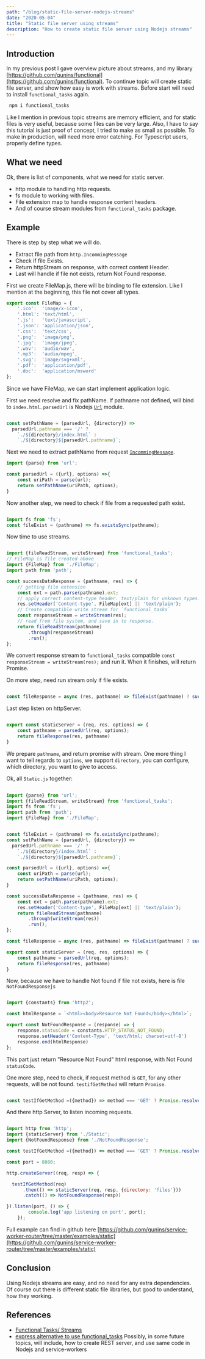 ```yaml
---
path: "/blog/static-file-server-nodejs-streams"
date: "2020-05-04"
title: "Static file server using streams"
description: "How to create static file server using Nodejs streams"
---
```


## Introduction

In my previous post I gave overview picture about streams, and my library [https://github.com/gunins/functional](https://github.com/gunins/functional).
To continue topic will create static file server, and show how easy is work with streams.
Before start will need to install `functional_tasks` again.

```bash
 npm i functional_tasks
```

Like I mention in previous topic streams are memory efficient, and for static files is very useful, because some files can be very large.
Also, I have to say this tutorial is just proof of concept, I tried to make as small as possible. To make in production, 
will need more error catching. For Typescript users, properly define types.

## What we need

Ok, there is list of components, what we need for static server.

- http module to handling http requests.
- fs module to working with files.
- File extension map to handle response content headers.
- And of course stream modules from `functional_tasks` package.

## Example

There is step by step what we will do.

- Extract file path from `http.IncommingMessage`
- Check if file Exists.
- Return httpStream on response, with correct content Header.
- Last will handle if file not exists, return Not Found response.

First we create FileMap.js, there will be binding to file extension. Like I mention at the beginning, this file 
not cover all types.

```javascript
export const FileMap = {
    '.ico':  'image/x-icon',
    '.html': 'text/html',
    '.js':   'text/javascript',
    '.json': 'application/json',
    '.css':  'text/css',
    '.png':  'image/png',
    '.jpg':  'image/jpeg',
    '.wav':  'audio/wav',
    '.mp3':  'audio/mpeg',
    '.svg':  'image/svg+xml',
    '.pdf':  'application/pdf',
    '.doc':  'application/msword'
};
```

Since we have FileMap, we can start implement application logic.

First we need resolve and fix pathName. If pathname not defined, will bind to `index.html`. 
`parsedUrl` is Nodejs [`Url`](https://nodejs.org/api/url.html#url_class_url) module.


```javascript

const setPathName = (parsedUrl, {directory}) => 
  parsedUrl.pathname === '/' ? 
    `./${directory}/index.html` : 
    `./${directory}${parsedUrl.pathname}`;

```

Next we need to extract pathName from request [`IncommingMessage`](https://nodejs.org/api/http.html#http_class_http_incomingmessage).

```javascript
import {parse} from 'url';

const parsedUrl = ({url}, options) =>{
	const uriPath = parse(url);
	return setPathName(uriPath, options);
}
```

Now another step, we need to check if file from a requested path exist.

```javascript

import fs from 'fs';
const fileExist = (pathname) => fs.existsSync(pathname);

```

Now time to use streams.

```javascript

import {fileReadStream, writeStream} from 'functional_tasks';
// FileMap is file created above
import {FileMap} from './FileMap';
import path from 'path';

const successDataResponse = (pathname, res) => {
    // getting file extension
	const ext = path.parse(pathname).ext;
    // apply correct content-type header. text/plain for unknown types.
	res.setHeader('Content-type', FileMap[ext] || 'text/plain');
    // Create compatible write stream for `functional_tasks`
    const responseStream = writeStream(res);
    // read from file system, and save in to response. 
	return fileReadStream(pathname)
		.through(responseStream)
		.run();
};

```

We convert response stream to `functional_tasks` compatible `const responseStream = writeStream(res);` and run it. 
When it finishes, will return Promise.

On more step, need run stream only if file exists.

```javascript

const fileResponse = async (res, pathname) => fileExist(pathname) ? successDataResponse(pathname, res) : Promise.reject();

``` 

Last step listen on httpServer.

```javascript

export const staticServer = (req, res, options) => {
	const pathname = parsedUrl(req, options);
	return fileResponse(res, pathname)
}

```

We prepare `pathname`, and return promise with stream. 
One more thing I want to tell regards to `options`, we support `directory`,
you can configure, which directory, you want to give to access.

Ok, all `Static.js` together:

```javascript
  
import {parse} from 'url';
import {fileReadStream, writeStream} from 'functional_tasks';
import fs from 'fs';
import path from 'path';
import {FileMap} from './FileMap';


const fileExist = (pathname) => fs.existsSync(pathname);
const setPathName = (parsedUrl, {directory}) => 
  parsedUrl.pathname === '/' ? 
    `./${directory}/index.html` : 
    `./${directory}${parsedUrl.pathname}`;

const parsedUrl = ({url}, options) =>{
	const uriPath = parse(url);
	return setPathName(uriPath, options);
}

const successDataResponse = (pathname, res) => {
	const ext = path.parse(pathname).ext;
	res.setHeader('Content-type', FileMap[ext] || 'text/plain');
	return fileReadStream(pathname)
		.through(writeStream(res))
		.run();
};

const fileResponse = async (res, pathname) => fileExist(pathname) ? successDataResponse(pathname, res) : Promise.reject();

export const staticServer = (req, res, options) => {
	const pathname = parsedUrl(req, options);
	return fileResponse(res, pathname)
}

```  

Now, because we have to handle Not found if file not exists, here is file `NotFoundResponsejs`

```javascript

import {constants} from 'http2';

const htmlResponse = `<html><body>Resource Not Found</body></html>`;

export const NotFoundResponse = (response) => {
    response.statusCode = constants.HTTP_STATUS_NOT_FOUND;
    response.setHeader('Content-Type', 'text/html; charset=utf-8')
    response.end(htmlResponse)
};

``` 

This part just return "Resource Not Found" html response, with Not Found `statusCode`.

One more step, need to check, if request method is `GET`, for any other requests, will be not found.
`testifGetMethod` will return `Promise`. 

```javascript

const testIfGetMethod =({method}) => method === 'GET' ? Promise.resolve() : Promise.reject();

``` 

And there http Server, to listen incoming requests.

```javascript

import http from 'http';
import {staticServer} from './Static';
import {NotFoundResponse} from './NotFoundResponse';

const testIfGetMethod =({method}) => method === 'GET' ? Promise.resolve() : Promise.reject();

const port = 8080;

http.createServer((req, resp) => {

  testIfGetMethod(req)
      .then(() => staticServer(req, resp, {directory: 'files'}))
      .catch(() => NotFoundResponse(resp))

}).listen(port, () => {
        console.log('app listening on port', port);
    });

```


Full example can find in github here [https://github.com/gunins/service-worker-router/tree/master/examples/static](https://github.com/gunins/service-worker-router/tree/master/examples/static)

## Conclusion

Using Nodejs streams are easy, and no need for any extra dependencies. Of course out there is different static file libraries, but good to understand, how they working.

## References

- [Functional Tasks/ Streams](https://github.com/gunins/functional)
- [express alternative to use functional_tasks](https://github.com/gunins/service-worker-router) Possibly, in some future topics, will include,
how to create REST server, and use same code in Nodejs and service-workers
